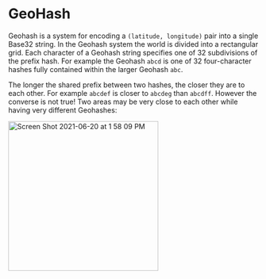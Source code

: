 # GeoHash

Geohash is a system for encoding a ```(latitude, longitude)``` pair into a single Base32 string. In the Geohash system the world is divided into a rectangular grid. Each character of a Geohash string specifies one of 32 subdivisions of the prefix hash. For example the Geohash ```abcd``` is one of 32 four-character hashes fully contained within the larger Geohash ```abc```.

The longer the shared prefix between two hashes, the closer they are to each other. For example ```abcdef``` is closer to ```abcdeg``` than ```abcdff```. However the converse is not true! Two areas may be very close to each other while having very different Geohashes:

<img width="302" alt="Screen Shot 2021-06-20 at 1 58 09 PM" src="https://user-images.githubusercontent.com/83901702/122663789-8e411f00-d1cf-11eb-9a84-c05246d97a0d.png">
